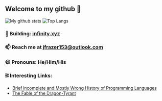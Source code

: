 
## Welcome to my github 👋 

![My github stats](https://github-readme-stats.vercel.app/api?username=jfrazier-eth&count_private=true&show_icons=false&theme=vue&hide=issues) ![Top Langs](https://github-readme-stats.vercel.app/api/top-langs/?username=jfrazier-eth&layout=compact)

### 🔨 Building: [infinity.xyz](https://infinity.xyz)

### 📫 Reach me at jfrazer153@outlook.com

### 😄 Pronouns: He/Him/His

### ⛓ Interesting Links:
* [Brief Incomplete and Mostly Wrong History of Programming Languages](http://james-iry.blogspot.com/2009/05/brief-incomplete-and-mostly-wrong.html)
* [The Fable of the Dragon-Tyrant](https://www.nickbostrom.com/fable/dragon.html)
